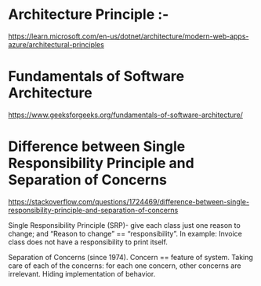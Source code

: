 # Architecture Principle :-

https://learn.microsoft.com/en-us/dotnet/architecture/modern-web-apps-azure/architectural-principles

# Fundamentals of Software Architecture 
https://www.geeksforgeeks.org/fundamentals-of-software-architecture/

# Difference between Single Responsibility Principle and Separation of Concerns
https://stackoverflow.com/questions/1724469/difference-between-single-responsibility-principle-and-separation-of-concerns

Single Responsibility Principle (SRP)- give each class just one reason to change; and “Reason to change” == “responsibility”. In example: Invoice class does not have a responsibility to print itself.

Separation of Concerns (since 1974). Concern == feature of system. Taking care of each of the concerns: for each one concern, other concerns are irrelevant. Hiding implementation of behavior.

